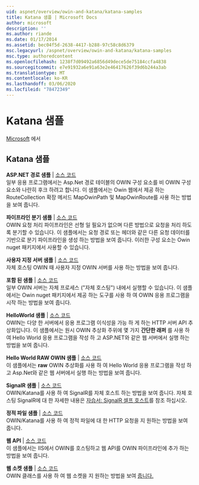 ```yaml
---
uid: aspnet/overview/owin-and-katana/katana-samples
title: Katana 샘플 | Microsoft Docs
author: microsoft
description: ''
ms.author: riande
ms.date: 01/17/2014
ms.assetid: bec04f5d-2638-4417-b288-97c58c8d6379
msc.legacyurl: /aspnet/overview/owin-and-katana/katana-samples
msc.type: authoredcontent
ms.openlocfilehash: 1238f7d09492a6856d49dece5de75184ccfa4838
ms.sourcegitcommit: e7e91932a6e91a63e2e46417626f39d6b244a3ab
ms.translationtype: MT
ms.contentlocale: ko-KR
ms.lasthandoff: 03/06/2020
ms.locfileid: "78472349"
---
```

# <a name="katana-samples"></a>Katana 샘플

[Microsoft](https://github.com/microsoft) 에서

## <a name="katana-samples"></a>Katana 샘플

**ASP.NET 경로 샘플** | [소스 코드](https://github.com/aspnet/samples/tree/master/samples/aspnet/Katana/AspNetRoutes)  
일부 응용 프로그램에서는 Asp.Net 경로 테이블의 OWIN 구성 요소를 비 OWIN 구성 요소와 나란히 후크 하려고 합니다. 이 샘플에서는 Owin 웹에서 제공 하는 RouteCollection 확장 메서드 MapOwinPath 및 MapOwinRoute를 사용 하는 방법을 보여 줍니다.

**파이프라인 분기 샘플** | [소스 코드](https://github.com/aspnet/samples/tree/master/samples/aspnet/Katana/BranchingPipelines)  
OWIN 요청 처리 파이프라인은 선형 일 필요가 없으며 다른 방법으로 요청을 처리 하도록 분기할 수 있습니다. 이 샘플에서는 요청 경로 또는 헤더와 같은 다른 요청 데이터를 기반으로 분기 파이프라인을 생성 하는 방법을 보여 줍니다. 이러한 구성 요소는 Owin nuget 패키지에서 사용할 수 있습니다.

**사용자 지정 서버 샘플** | [소스 코드](https://github.com/aspnet/samples/tree/master/samples/aspnet/Katana/CustomServer)   
자체 호스팅 OWIN 때 사용자 지정 OWIN 서버를 사용 하는 방법을 보여 줍니다.

**포함 된 샘플** | [소스 코드](https://github.com/aspnet/samples/tree/master/samples/aspnet/Katana/Embedded)  
일부 OWIN 서버는 자체 프로세스 (&quot;자체 호스팅&quot;) 내에서 실행할 수 있습니다. 이 샘플에서는 Owin nuget 패키지에서 제공 하는 도구를 사용 하 여 OWIN 응용 프로그램을 시작 하는 방법을 보여 줍니다.

**HelloWorld 샘플** | [소스 코드](https://github.com/aspnet/samples/tree/master/samples/aspnet/Katana/HelloWorld)  
OWIN는 다양 한 서버에서 응용 프로그램 이식성을 가능 하 게 하는 HTTP 서버 API 추상화입니다. 이 샘플에서는 원시 OWIN 추상화 주위에 몇 가지 **간단한 래퍼** 를 사용 하 여 Hello World 응용 프로그램을 작성 하 고 ASP.NET와 같은 웹 서버에서 실행 하는 방법을 보여 줍니다.

**Hello World RAW OWIN 샘플** | [소스 코드](https://github.com/aspnet/samples/tree/master/samples/aspnet/Katana/HelloWorldRawOwin)  
이 샘플에서는 **raw** OWIN 추상화를 사용 하 여 Hello World 응용 프로그램을 작성 하 고 Asp.Net와 같은 웹 서버에서 실행 하는 방법을 보여 줍니다.

**SignalR 샘플** | [소스 코드](https://github.com/aspnet/samples/tree/master/samples/aspnet/Katana/SignalR)  
OWIN/Katana를 사용 하 여 SignalR를 자체 호스트 하는 방법을 보여 줍니다. 자체 호스팅 SignalR에 대 한 자세한 내용은 [자습서: SignalR 셀프 호스트](../../../signalr/overview/deployment/tutorial-signalr-self-host.md)를 참조 하십시오.

**정적 파일 샘플** | [소스 코드](https://github.com/aspnet/samples/tree/master/samples/aspnet/Katana/StaticFilesSample)   
OWIN/Katana를 사용 하 여 정적 파일에 대 한 HTTP 요청을 지 원하는 방법을 보여 줍니다.

**웹 API** | [소스 코드](https://github.com/aspnet/samples/tree/master/samples/aspnet/Katana/WebApi)   
이 샘플에서는 IIS에서 OWIN를 호스팅하고 웹 API를 OWIN 파이프라인에 추가 하는 방법을 보여 줍니다.

**웹 소켓 샘플** | [소스 코드](https://github.com/aspnet/samples/tree/master/samples/aspnet/Katana/WebSocketSample)   
OWIN 클래스를 사용 하 여 웹 소켓을 지 원하는 방법을 보여 [줍니다.](https://msdn.microsoft.com/library/system.net.websockets.websocket(v=vs.110).aspx)
